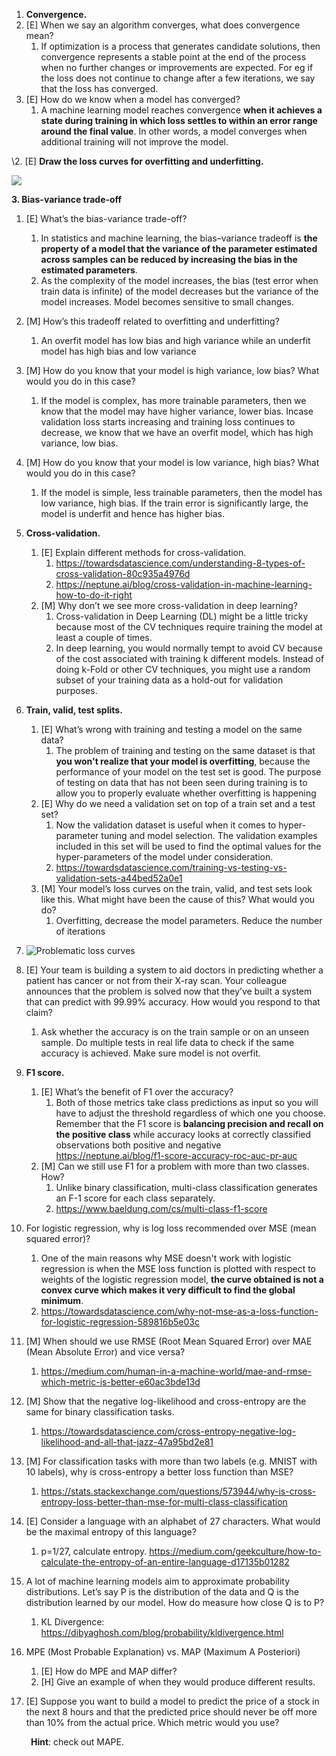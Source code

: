 ﻿1. **Convergence.**
1. [E] When we say an algorithm converges, what does convergence mean?
   1. If optimization is a process that generates candidate solutions, then convergence represents a stable point at the end of the process when no further changes or improvements are expected. For eg if the loss does not continue to change after a few iterations, we say that the loss has converged.
1. [E] How do we know when a model has converged?
   1. A machine learning model reaches convergence **when it achieves a state during training in which loss settles to within an error range around the final value**. In other words, a model converges when additional training will not improve the model.

\2. [E] **Draw the loss curves for overfitting and underfitting.**

![](Aspose.Words.4d37bd4e-95e5-4072-89be-7c3f27de2772.001.png)


**3. Bias-variance trade-off**

1. [E] What’s the bias-variance trade-off?
   1. In statistics and machine learning, the bias–variance tradeoff is **the property of a model that the variance of the parameter estimated across samples can be reduced by increasing the bias in the estimated parameters**.
   1. As the complexity of the model increases, the bias (test error when train data is infinite) of the model decreases but the variance of the model increases. Model becomes sensitive to small changes.
1. [M] How’s this tradeoff related to overfitting and underfitting?
   1. An overfit model has low bias and high variance while an underfit model has high bias and low variance
1. [M] How do you know that your model is high variance, low bias? What would you do in this case?
   1. If the model is complex, has more trainable parameters, then we know that the model may have higher variance, lower bias. Incase validation loss starts increasing and training loss continues to decrease, we know that we have an overfit model, which has high variance, low bias.
1. [M] How do you know that your model is low variance, high bias? What would you do in this case?
   1. If the model is simple, less trainable parameters, then the model has low variance, high bias. If the train error is significantly large, the model is underfit and hence has higher bias.

1. **Cross-validation.**
   1. [E] Explain different methods for cross-validation.
      1. <https://towardsdatascience.com/understanding-8-types-of-cross-validation-80c935a4976d>
      1. https://neptune.ai/blog/cross-validation-in-machine-learning-how-to-do-it-right
   1. [M] Why don’t we see more cross-validation in deep learning?
      1. Cross-validation in Deep Learning (DL) might be a little tricky because most of the CV techniques require training the model at least a couple of times. 
      1. In deep learning, you would normally tempt to avoid CV because of the cost associated with training k different models. Instead of doing k-Fold or other CV techniques, you might use a random subset of your training data as a hold-out for validation purposes.

1. **Train, valid, test splits.**

   1. [E] What’s wrong with training and testing a model on the same data?
      1. The problem of training and testing on the same dataset is that **you won't realize that your model is overfitting**, because the performance of your model on the test set is good. The purpose of testing on data that has not been seen during training is to allow you to properly evaluate whether overfitting is happening
   1. [E] Why do we need a validation set on top of a train set and a test set?
      1. Now the validation dataset is useful when it comes to hyper-parameter tuning and model selection. The validation examples included in this set will be used to find the optimal values for the hyper-parameters of the model under consideration.
      1. https://towardsdatascience.com/training-vs-testing-vs-validation-sets-a44bed52a0e1
   1. [M] Your model’s loss curves on the train, valid, and test sets look like this. What might have been the cause of this? What would you do?
      1. Overfitting, decrease the model parameters. Reduce the number of iterations
1. ![Problematic loss curves](Aspose.Words.4d37bd4e-95e5-4072-89be-7c3f27de2772.002.png)

1. [E] Your team is building a system to aid doctors in predicting whether a patient has cancer or not from their X-ray scan. Your colleague announces that the problem is solved now that they’ve built a system that can predict with 99.99% accuracy. How would you respond to that claim?
   1. Ask whether the accuracy is on the train sample or on an unseen sample. Do multiple tests in real life data to check if the same accuracy is achieved. Make sure model is not overfit.
1. **F1 score.**
   1. [E] What’s the benefit of F1 over the accuracy?
      1. Both of those metrics take class predictions as input so you will have to adjust the threshold regardless of which one you choose. Remember that the F1 score is **balancing precision and recall on the positive class** while accuracy looks at correctly classified observations both positive and negative
         https://neptune.ai/blog/f1-score-accuracy-roc-auc-pr-auc
   1. [M] Can we still use F1 for a problem with more than two classes. How?
      1. Unlike binary classification, multi-class classification generates an F-1 score for each class separately.
      1. https://www.baeldung.com/cs/multi-class-f1-score
1. For logistic regression, why is log loss recommended over MSE (mean squared error)?
   1. One of the main reasons why MSE doesn't work with logistic regression is when the MSE loss function is plotted with respect to weights of the logistic regression model, **the curve obtained is not a convex curve which makes it very difficult to find the global minimum**.
   1. https://towardsdatascience.com/why-not-mse-as-a-loss-function-for-logistic-regression-589816b5e03c
1. [M] When should we use RMSE (Root Mean Squared Error) over MAE (Mean Absolute Error) and vice versa?
   1. https://medium.com/human-in-a-machine-world/mae-and-rmse-which-metric-is-better-e60ac3bde13d
1. [M] Show that the negative log-likelihood and cross-entropy are the same for binary classification tasks.
   1. https://towardsdatascience.com/cross-entropy-negative-log-likelihood-and-all-that-jazz-47a95bd2e81
1. [M] For classification tasks with more than two labels (e.g. MNIST with 10 labels), why is cross-entropy a better loss function than MSE?
   1. https://stats.stackexchange.com/questions/573944/why-is-cross-entropy-loss-better-than-mse-for-multi-class-classification
1. [E] Consider a language with an alphabet of 27 characters. What would be the maximal entropy of this language?
   1. p=1/27, calculate entropy. https://medium.com/geekculture/how-to-calculate-the-entropy-of-an-entire-language-d17135b01282
1. A lot of machine learning models aim to approximate probability distributions. Let’s say P is the distribution of the data and Q is the distribution learned by our model. How do measure how close Q is to P?
   1. KL Divergence: https://dibyaghosh.com/blog/probability/kldivergence.html
1. MPE (Most Probable Explanation) vs. MAP (Maximum A Posteriori)
   1. [E] How do MPE and MAP differ?
   1. [H] Give an example of when they would produce different results.
1. [E] Suppose you want to build a model to predict the price of a stock in the next 8 hours and that the predicted price should never be off more than 10% from the actual price. Which metric would you use?

   ` `**Hint**: check out MAPE.



